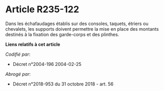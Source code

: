 # Article R235-122

Dans les échafaudages établis sur des consoles, taquets, étriers ou chevalets, les supports doivent permettre la mise en
place des montants destinés à la fixation des garde-corps et des plinthes.

**Liens relatifs à cet article**

_Codifié par_:

  - Décret n°2004-196 2004-02-25

_Abrogé par_:

  - Décret n°2018-953 du 31 octobre 2018 - art. 56
